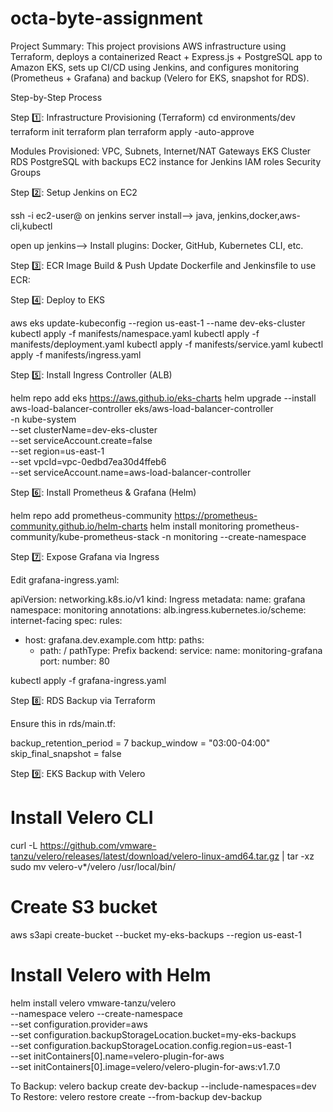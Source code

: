 # octa-byte-assignment
Project Summary:
This project provisions AWS infrastructure using Terraform, deploys a containerized React + Express.js + PostgreSQL app to Amazon EKS, sets up CI/CD using Jenkins, and configures monitoring (Prometheus + Grafana) and backup (Velero for EKS, snapshot for RDS).

Step-by-Step Process

Step 1️⃣: Infrastructure Provisioning (Terraform)
cd environments/dev
terraform init
terraform plan
terraform apply -auto-approve

Modules Provisioned:
VPC, Subnets, Internet/NAT Gateways
EKS Cluster
RDS PostgreSQL with backups
EC2 instance for Jenkins
IAM roles
Security Groups

Step 2️⃣: Setup Jenkins on EC2

ssh -i <pem-file> ec2-user@<jenkins-public-ip>
on jenkins server install--> java, jenkins,docker,aws-cli,kubectl

open up jenkins--> 
Install plugins: Docker, GitHub, Kubernetes CLI, etc.

Step 3️⃣: ECR Image Build & Push
Update Dockerfile and Jenkinsfile to use ECR:

Step 4️⃣: Deploy to EKS

aws eks update-kubeconfig --region us-east-1 --name dev-eks-cluster
kubectl apply -f manifests/namespace.yaml
kubectl apply -f manifests/deployment.yaml
kubectl apply -f manifests/service.yaml
kubectl apply -f manifests/ingress.yaml

Step 5️⃣: Install Ingress Controller (ALB)

helm repo add eks https://aws.github.io/eks-charts
helm upgrade --install aws-load-balancer-controller eks/aws-load-balancer-controller \
  -n kube-system \
  --set clusterName=dev-eks-cluster \
  --set serviceAccount.create=false \
  --set region=us-east-1 \
  --set vpcId=vpc-0edbd7ea30d4ffeb6 \
  --set serviceAccount.name=aws-load-balancer-controller

Step 6️⃣: Install Prometheus & Grafana (Helm)

helm repo add prometheus-community https://prometheus-community.github.io/helm-charts
helm install monitoring prometheus-community/kube-prometheus-stack -n monitoring --create-namespace

Step 7️⃣: Expose Grafana via Ingress

Edit grafana-ingress.yaml:

apiVersion: networking.k8s.io/v1
kind: Ingress
metadata:
  name: grafana
  namespace: monitoring
  annotations:
    alb.ingress.kubernetes.io/scheme: internet-facing
spec:
  rules:
  - host: grafana.dev.example.com
    http:
      paths:
      - path: /
        pathType: Prefix
        backend:
          service:
            name: monitoring-grafana
            port:
              number: 80

kubectl apply -f grafana-ingress.yaml

Step 8️⃣: RDS Backup via Terraform

Ensure this in rds/main.tf:

backup_retention_period = 7
backup_window           = "03:00-04:00"
skip_final_snapshot     = false

Step 9️⃣: EKS Backup with Velero

# Install Velero CLI
curl -L https://github.com/vmware-tanzu/velero/releases/latest/download/velero-linux-amd64.tar.gz | tar -xz
sudo mv velero-v*/velero /usr/local/bin/

# Create S3 bucket
aws s3api create-bucket --bucket my-eks-backups --region us-east-1

# Install Velero with Helm
helm install velero vmware-tanzu/velero \
  --namespace velero --create-namespace \
  --set configuration.provider=aws \
  --set configuration.backupStorageLocation.bucket=my-eks-backups \
  --set configuration.backupStorageLocation.config.region=us-east-1 \
  --set initContainers[0].name=velero-plugin-for-aws \
  --set initContainers[0].image=velero/velero-plugin-for-aws:v1.7.0

To Backup:
velero backup create dev-backup --include-namespaces=dev
To Restore:
velero restore create --from-backup dev-backup